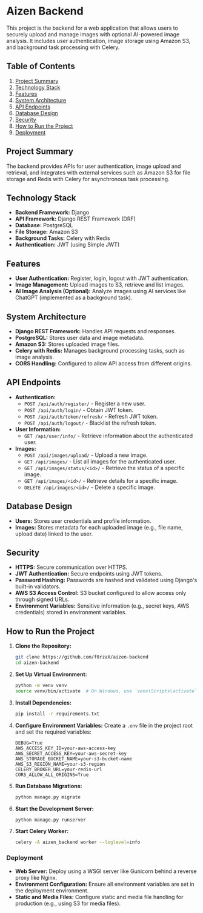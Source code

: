 # Aizen Backend

This project is the backend for a web application that allows users to securely upload and manage images with optional AI-powered image analysis. It includes user authentication, image storage using Amazon S3, and background task processing with Celery.

## Table of Contents

1. [Project Summary](#project-summary)
2. [Technology Stack](#technology-stack)
3. [Features](#features)
4. [System Architecture](#system-architecture)
5. [API Endpoints](#api-endpoints)
6. [Database Design](#database-design)
7. [Security](#security)
8. [How to Run the Project](#how-to-run-the-project)
9. [Deployment](#deployment)

## Project Summary

The backend provides APIs for user authentication, image upload and retrieval, and integrates with external services such as Amazon S3 for file storage and Redis with Celery for asynchronous task processing.

## Technology Stack

-   **Backend Framework:** Django
-   **API Framework:** Django REST Framework (DRF)
-   **Database:** PostgreSQL
-   **File Storage:** Amazon S3
-   **Background Tasks:** Celery with Redis
-   **Authentication:** JWT (using Simple JWT)

## Features

-   **User Authentication:** Register, login, logout with JWT authentication.
-   **Image Management:** Upload images to S3, retrieve and list images.
-   **AI Image Analysis (Optional):** Analyze images using AI services like ChatGPT (implemented as a background task).

## System Architecture

-   **Django REST Framework:** Handles API requests and responses.
-   **PostgreSQL:** Stores user data and image metadata.
-   **Amazon S3:** Stores uploaded image files.
-   **Celery with Redis:** Manages background processing tasks, such as image analysis.
-   **CORS Handling:** Configured to allow API access from different origins.

## API Endpoints

-   **Authentication:**
    -   `POST /api/auth/register/` - Register a new user.
    -   `POST /api/auth/login/` - Obtain JWT token.
    -   `POST /api/auth/token/refresh/` - Refresh JWT token.
    -   `POST /api/auth/logout/` - Blacklist the refresh token.
-   **User Information:**
    -   `GET /api/user/info/` - Retrieve information about the authenticated user.
-   **Images:**
    -   `POST /api/images/upload/` - Upload a new image.
    -   `GET /api/images/` - List all images for the authenticated user.
    -   `GET /api/images/status/<id>/` - Retrieve the status of a specific image.
    -   `GET /api/images/<id>/` - Retrieve details for a specific image.
    -   `DELETE /api/images/<id>/` - Delete a specific image.

## Database Design

-   **Users:** Stores user credentials and profile information.
-   **Images:** Stores metadata for each uploaded image (e.g., file name, upload date) linked to the user.

## Security

-   **HTTPS:** Secure communication over HTTPS.
-   **JWT Authentication:** Secure endpoints using JWT tokens.
-   **Password Hashing:** Passwords are hashed and validated using Django's built-in validators.
-   **AWS S3 Access Control:** S3 bucket configured to allow access only through signed URLs.
-   **Environment Variables:** Sensitive information (e.g., secret keys, AWS credentials) stored in environment variables.

## How to Run the Project

1. **Clone the Repository:**

    ```bash
    git clone https://github.com/f0rzaX/aizen-backend
    cd aizen-backend
    ```

2. **Set Up Virtual Environment:**

    ```bash
    python -m venv venv
    source venv/bin/activate  # On Windows, use `venv\Scripts\activate`
    ```

3. **Install Dependencies:**

    ```bash
    pip install -r requirements.txt
    ```

4. **Configure Environment Variables:** Create a `.env` file in the project root and set the required variables:

    ```env
    DEBUG=True
    AWS_ACCESS_KEY_ID=your-aws-access-key
    AWS_SECRET_ACCESS_KEY=your-aws-secret-key
    AWS_STORAGE_BUCKET_NAME=your-s3-bucket-name
    AWS_S3_REGION_NAME=your-s3-region
    CELERY_BROKER_URL=your-redis-url
    CORS_ALLOW_ALL_ORIGINS=True
    ```

5. **Run Database Migrations:**

    ```bash
    python manage.py migrate
    ```

6. **Start the Development Server:**

    ```bash
    python manage.py runserver
    ```

7. **Start Celery Worker:**
    ```bash
    celery -A aizen_backend worker --loglevel=info
    ```

### Deployment

-   **Web Server:** Deploy using a WSGI server like Gunicorn behind a reverse proxy like Nginx.
-   **Environment Configuration:** Ensure all environment variables are set in the deployment environment.
-   **Static and Media Files:** Configure static and media file handling for production (e.g., using S3 for media files).
